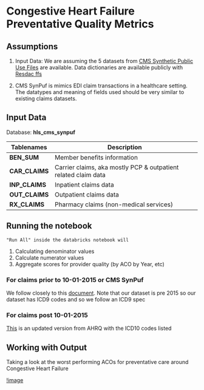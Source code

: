 # Congestive Heart Failure Preventative Quality Metrics

## Assumptions

1. Input Data: We are assuming the 5 datasets from [CMS Synthetic Public Use Files](https://www.cms.gov/Research-Statistics-Data-and-Systems/Downloadable-Public-Use-Files/SynPUFs/DE_Syn_PUF) are available. Data dictionaries are available publicly with [Resdac ffs](https://resdac.org/cms-data?tid_1%5B1%5D=1&tid%5B6046%5D=6046&tid%5B4931%5D=4931)

2. CMS SynPuf is mimics EDI claim transactions in a healthcare setting. The datatypes and meaning of fields used should be very similar to existing claims datasets. 

## Input Data

Database: **hls_cms_synpuf**

| Tablenames | Description | 
| -- | -- | 
| **BEN_SUM** | Member benefits information | 
| **CAR_CLAIMS** | Carrier claims, aka mostly PCP & outpatient related claim data |
| **INP_CLAIMS** | Inpatient claims data |
| **OUT_CLAIMS** | Outpatient claims data |
| **RX_CLAIMS** | Pharmacy claims (non-medical services) |

## Running the notebook

```
"Run All" inside the databricks notebook will
```
1. Calculating denominator values
2. Calculate numerator values
3. Aggregate scores for provider quality (by ACO by Year, etc)


### For claims prior to 10-01-2015 or CMS SynPuf

We follow closely to this [document](https://www.cms.gov/files/document/aco-10-prevention-quality-indicator-pqi-ambulatory-sensitive-conditions-admissions-heart-failure-hf.pdf). Note that our dataset is pre 2015 so our dataset has ICD9 codes and so we follow an ICD9 spec

### For claims post 10-01-2015

[This](https://qualityindicators.ahrq.gov/Downloads/Modules/PQI/V2022/TechSpecs/PQI_08_Heart_Failure_Admission_Rate.pdf) is an updated version from AHRQ with the ICD10 codes listed 

## Working with Output 

Taking a look at the worst performing ACOs for preventative care around Congestive Heart Failure 

[!image](../images/aco_results.png?raw=true)


